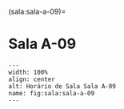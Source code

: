 (sala:sala-a-09)=

# Sala A-09

```{figure} ../_static/img/sala/sala-a-09.png
---
width: 100%
align: center
alt: Horário de Sala Sala A-09
name: fig:sala:sala-a-09
---
```

